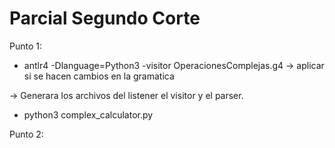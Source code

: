 # Parcial Segundo Corte
Punto 1:

 - antlr4 -Dlanguage=Python3 -visitor OperacionesComplejas.g4 -> aplicar si se hacen cambios en la gramatica

-> Generara los archivos del listener el visitor y el parser. 

 - python3 complex_calculator.py

Punto 2: 

